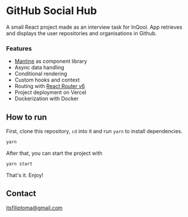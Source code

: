 # GitHub Social Hub
A small React project made as an interview task for InQool. App retrieves and displays the user repositories and organisations in Github.

### Features
- [Mantine](https://mantine.dev/) as component library
- Async data handling
- Conditional rendering
- Custom hooks and context
- Routing with [React Router v6](https://reactrouter.com/docs/en/v6)
- Project deployment on Vercel
- Dockerization with Docker

## How to run
First, clone this repository, `cd` into it and run `yarn` to install dependencies.
```bash
yarn
```
After that, you can start the project with
```bash
yarn start
```
That's it. Enjoy!

## Contact
[itsfiliptoma@gmail.com](mailto:itsfiliptoma@gmail.com)

